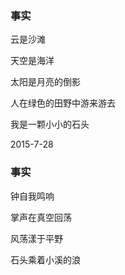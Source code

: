 ### 事实

云是沙滩

天空是海洋

太阳是月亮的倒影

人在绿色的田野中游来游去

我是一颗小小的石头

2015-7-28

### 事实

钟自我鸣响

掌声在真空回荡

风荡漾于平野

石头乘着小溪的浪
